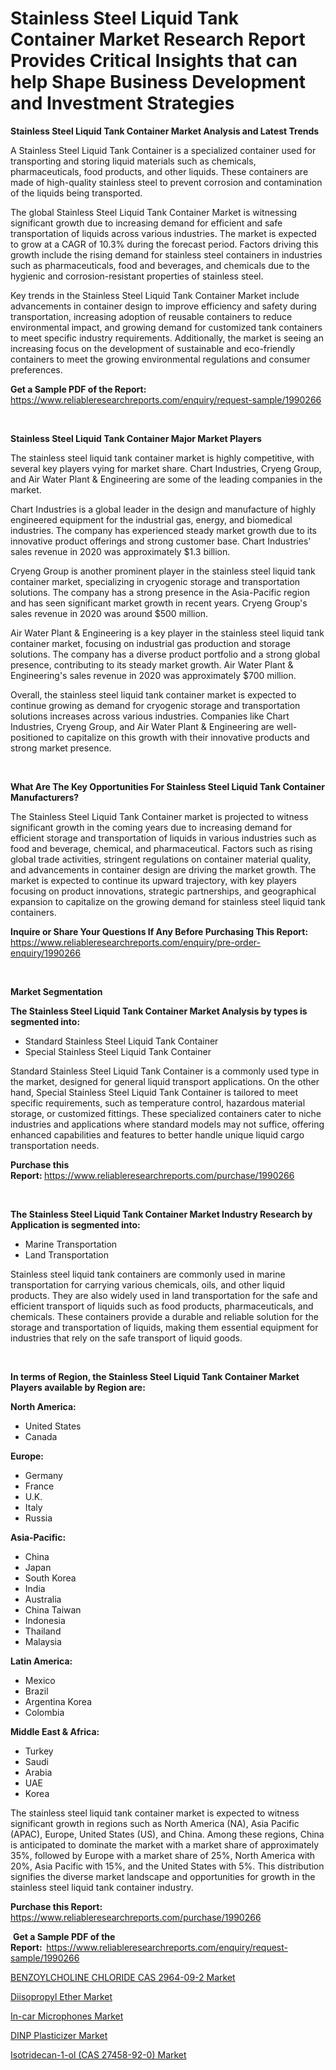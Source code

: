 <p><h1>Stainless Steel Liquid Tank Container Market Research Report Provides Critical Insights that can help Shape Business Development and Investment Strategies</h1></p><p><strong>Stainless Steel Liquid Tank Container Market Analysis and Latest Trends</strong></p>
<p><p>A Stainless Steel Liquid Tank Container is a specialized container used for transporting and storing liquid materials such as chemicals, pharmaceuticals, food products, and other liquids. These containers are made of high-quality stainless steel to prevent corrosion and contamination of the liquids being transported.</p><p>The global Stainless Steel Liquid Tank Container Market is witnessing significant growth due to increasing demand for efficient and safe transportation of liquids across various industries. The market is expected to grow at a CAGR of 10.3% during the forecast period. Factors driving this growth include the rising demand for stainless steel containers in industries such as pharmaceuticals, food and beverages, and chemicals due to the hygienic and corrosion-resistant properties of stainless steel.</p><p>Key trends in the Stainless Steel Liquid Tank Container Market include advancements in container design to improve efficiency and safety during transportation, increasing adoption of reusable containers to reduce environmental impact, and growing demand for customized tank containers to meet specific industry requirements. Additionally, the market is seeing an increasing focus on the development of sustainable and eco-friendly containers to meet the growing environmental regulations and consumer preferences.</p></p>
<p><strong>Get a Sample PDF of the Report:&nbsp;</strong> <a href="https://www.reliableresearchreports.com/enquiry/request-sample/1990266">https://www.reliableresearchreports.com/enquiry/request-sample/1990266</a></p>
<p>&nbsp;</p>
<p><strong>Stainless Steel Liquid Tank Container Major Market Players</strong></p>
<p><p>The stainless steel liquid tank container market is highly competitive, with several key players vying for market share. Chart Industries, Cryeng Group, and Air Water Plant & Engineering are some of the leading companies in the market. </p><p>Chart Industries is a global leader in the design and manufacture of highly engineered equipment for the industrial gas, energy, and biomedical industries. The company has experienced steady market growth due to its innovative product offerings and strong customer base. Chart Industries' sales revenue in 2020 was approximately $1.3 billion.</p><p>Cryeng Group is another prominent player in the stainless steel liquid tank container market, specializing in cryogenic storage and transportation solutions. The company has a strong presence in the Asia-Pacific region and has seen significant market growth in recent years. Cryeng Group's sales revenue in 2020 was around $500 million.</p><p>Air Water Plant & Engineering is a key player in the stainless steel liquid tank container market, focusing on industrial gas production and storage solutions. The company has a diverse product portfolio and a strong global presence, contributing to its steady market growth. Air Water Plant & Engineering's sales revenue in 2020 was approximately $700 million.</p><p>Overall, the stainless steel liquid tank container market is expected to continue growing as demand for cryogenic storage and transportation solutions increases across various industries. Companies like Chart Industries, Cryeng Group, and Air Water Plant & Engineering are well-positioned to capitalize on this growth with their innovative products and strong market presence.</p></p>
<p>&nbsp;</p>
<p><strong>What Are The Key Opportunities For Stainless Steel Liquid Tank Container Manufacturers?</strong></p>
<p><p>The Stainless Steel Liquid Tank Container market is projected to witness significant growth in the coming years due to increasing demand for efficient storage and transportation of liquids in various industries such as food and beverage, chemical, and pharmaceutical. Factors such as rising global trade activities, stringent regulations on container material quality, and advancements in container design are driving the market growth. The market is expected to continue its upward trajectory, with key players focusing on product innovations, strategic partnerships, and geographical expansion to capitalize on the growing demand for stainless steel liquid tank containers.</p></p>
<p><strong>Inquire or Share Your Questions If Any Before Purchasing This Report:</strong> <a href="https://www.reliableresearchreports.com/enquiry/pre-order-enquiry/1990266">https://www.reliableresearchreports.com/enquiry/pre-order-enquiry/1990266</a></p>
<p>&nbsp;</p>
<p><strong>Market Segmentation</strong></p>
<p><strong>The Stainless Steel Liquid Tank Container Market Analysis by types is segmented into:</strong></p>
<p><ul><li>Standard Stainless Steel Liquid Tank Container</li><li>Special Stainless Steel Liquid Tank Container</li></ul></p>
<p><p>Standard Stainless Steel Liquid Tank Container is a commonly used type in the market, designed for general liquid transport applications. On the other hand, Special Stainless Steel Liquid Tank Container is tailored to meet specific requirements, such as temperature control, hazardous material storage, or customized fittings. These specialized containers cater to niche industries and applications where standard models may not suffice, offering enhanced capabilities and features to better handle unique liquid cargo transportation needs.</p></p>
<p><strong>Purchase this Report:&nbsp;</strong><a href="https://www.reliableresearchreports.com/purchase/1990266">https://www.reliableresearchreports.com/purchase/1990266</a></p>
<p>&nbsp;</p>
<p><strong>The Stainless Steel Liquid Tank Container Market Industry Research by Application is segmented into:</strong></p>
<p><ul><li>Marine Transportation</li><li>Land Transportation</li></ul></p>
<p><p>Stainless steel liquid tank containers are commonly used in marine transportation for carrying various chemicals, oils, and other liquid products. They are also widely used in land transportation for the safe and efficient transport of liquids such as food products, pharmaceuticals, and chemicals. These containers provide a durable and reliable solution for the storage and transportation of liquids, making them essential equipment for industries that rely on the safe transport of liquid goods.</p></p>
<p>&nbsp;</p>
<p><strong>In terms of Region, the Stainless Steel Liquid Tank Container Market Players available by Region are:</strong></p>
<p>
    <p> <strong> North America: </strong>
        <ul>
            <li>United States</li>
            <li>Canada</li>
        </ul>
        </p> 
    <p> <strong> Europe: </strong>
        <ul>
            <li>Germany</li>
            <li>France</li>
            <li>U.K.</li>
            <li>Italy</li>
            <li>Russia</li>
        </ul>
        </p> 
    <p> <strong> Asia-Pacific: </strong>
        <ul>
            <li>China</li>
            <li>Japan</li>
            <li>South Korea</li>
            <li>India</li>
            <li>Australia</li>
            <li>China Taiwan</li>
            <li>Indonesia</li>
            <li>Thailand</li>
            <li>Malaysia</li>
        </ul>
        </p> 
    <p> <strong> Latin America: </strong>
        <ul>
            <li>Mexico</li>
            <li>Brazil</li>
            <li>Argentina Korea</li>
            <li>Colombia</li>
        </ul>
        </p> 
    <p> <strong> Middle East & Africa: </strong>
        <ul>
            <li>Turkey</li>
            <li>Saudi</li>
            <li>Arabia</li>
            <li>UAE</li>
            <li>Korea</li>
        </ul>
    </p>
    </p>
<p><p>The stainless steel liquid tank container market is expected to witness significant growth in regions such as North America (NA), Asia Pacific (APAC), Europe, United States (US), and China. Among these regions, China is anticipated to dominate the market with a market share of approximately 35%, followed by Europe with a market share of 25%, North America with 20%, Asia Pacific with 15%, and the United States with 5%. This distribution signifies the diverse market landscape and opportunities for growth in the stainless steel liquid tank container industry.</p></p>
<p><strong>Purchase this Report: </strong><a href="https://www.reliableresearchreports.com/purchase/1990266">https://www.reliableresearchreports.com/purchase/1990266</a></p>
<p>&nbsp;<strong>Get a Sample PDF of the Report:&nbsp;&nbsp;</strong><a href="https://www.reliableresearchreports.com/enquiry/request-sample/1990266">https://www.reliableresearchreports.com/enquiry/request-sample/1990266</a></p>
<p><strong></strong></p>
<p><p><a href="https://view.publitas.com/reportprime-1/benzoylcholine-chloride-cas-2964-09-2-market-size-reflecting-a-forecast-till-2030-market-by-type-by-application-and-by-geography/">BENZOYLCHOLINE CHLORIDE CAS 2964-09-2 Market</a></p><p><a href="https://forested-sushi-9b0.notion.site/Insights-into-Diisopropyl-Ether-Market-Size-Analysing-Market-Share-Trends-and-Growth-from-2024-to-541e6c3c4c144d29a86400848fb54bff">Diisopropyl Ether Market</a></p><p><a href="https://github.com/Chiragrp22/Market-Research-Report-List-3/blob/main/in-car-microphones-market.md">In-car Microphones Market</a></p><p><a href="https://issuu.com/reportprime-2/docs/dinp-plasticizer-market-size-2030.pptx">DINP Plasticizer Market</a></p><p><a href="https://summer-dogwood-3e9.notion.site/Isotridecan-1-ol-CAS-27458-92-0-Market-Offer-Valuable-Insights-into-Market-Size-Market-Share-Mar-50b523cb6d4c41bfaeecfd9ba467b1c0">Isotridecan-1-ol (CAS 27458-92-0) Market</a></p></p>